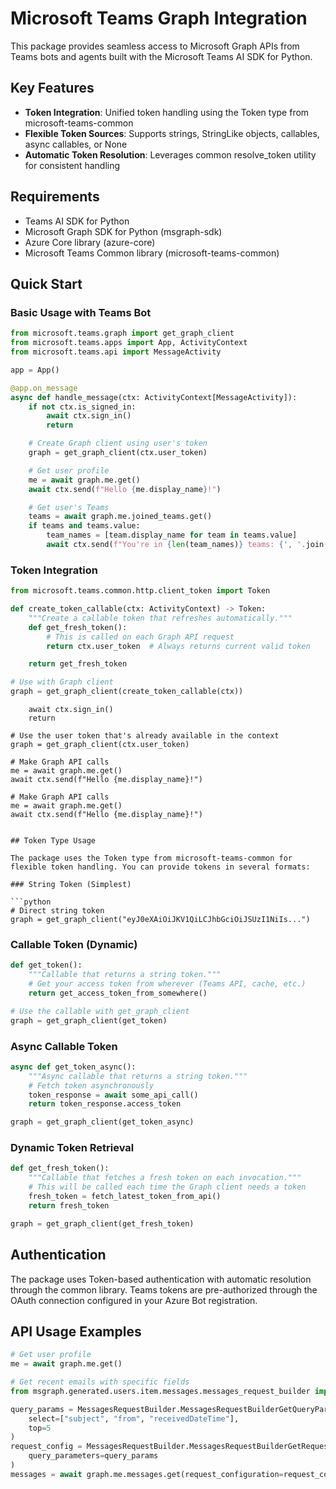 # Microsoft Teams Graph Integration

This package provides seamless access to Microsoft Graph APIs from Teams bots and agents built with the Microsoft Teams AI SDK for Python.

## Key Features

- **Token Integration**: Unified token handling using the Token type from microsoft-teams-common
- **Flexible Token Sources**: Supports strings, StringLike objects, callables, async callables, or None
- **Automatic Token Resolution**: Leverages common resolve_token utility for consistent handling

## Requirements

- Teams AI SDK for Python
- Microsoft Graph SDK for Python (msgraph-sdk)
- Azure Core library (azure-core)
- Microsoft Teams Common library (microsoft-teams-common)

## Quick Start

### Basic Usage with Teams Bot

```python
from microsoft.teams.graph import get_graph_client
from microsoft.teams.apps import App, ActivityContext
from microsoft.teams.api import MessageActivity

app = App()

@app.on_message
async def handle_message(ctx: ActivityContext[MessageActivity]):
    if not ctx.is_signed_in:
        await ctx.sign_in()
        return

    # Create Graph client using user's token
    graph = get_graph_client(ctx.user_token)

    # Get user profile
    me = await graph.me.get()
    await ctx.send(f"Hello {me.display_name}!")

    # Get user's Teams
    teams = await graph.me.joined_teams.get()
    if teams and teams.value:
        team_names = [team.display_name for team in teams.value]
        await ctx.send(f"You're in {len(team_names)} teams: {', '.join(team_names)}")
```

### Token Integration

```python
from microsoft.teams.common.http.client_token import Token

def create_token_callable(ctx: ActivityContext) -> Token:
    """Create a callable token that refreshes automatically."""
    def get_fresh_token():
        # This is called on each Graph API request
        return ctx.user_token  # Always returns current valid token

    return get_fresh_token

# Use with Graph client
graph = get_graph_client(create_token_callable(ctx))
```

        await ctx.sign_in()
        return

    # Use the user token that's already available in the context
    graph = get_graph_client(ctx.user_token)

    # Make Graph API calls
    me = await graph.me.get()
    await ctx.send(f"Hello {me.display_name}!")

    # Make Graph API calls
    me = await graph.me.get()
    await ctx.send(f"Hello {me.display_name}!")

````

## Token Type Usage

The package uses the Token type from microsoft-teams-common for flexible token handling. You can provide tokens in several formats:

### String Token (Simplest)

```python
# Direct string token
graph = get_graph_client("eyJ0eXAiOiJKV1QiLCJhbGciOiJSUzI1NiIs...")
````

### Callable Token (Dynamic)

```python
def get_token():
    """Callable that returns a string token."""
    # Get your access token from wherever (Teams API, cache, etc.)
    return get_access_token_from_somewhere()

# Use the callable with get_graph_client
graph = get_graph_client(get_token)
```

### Async Callable Token

```python
async def get_token_async():
    """Async callable that returns a string token."""
    # Fetch token asynchronously
    token_response = await some_api_call()
    return token_response.access_token

graph = get_graph_client(get_token_async)
```

### Dynamic Token Retrieval

```python
def get_fresh_token():
    """Callable that fetches a fresh token on each invocation."""
    # This will be called each time the Graph client needs a token
    fresh_token = fetch_latest_token_from_api()
    return fresh_token

graph = get_graph_client(get_fresh_token)
```

## Authentication

The package uses Token-based authentication with automatic resolution through the common library. Teams tokens are pre-authorized through the OAuth connection configured in your Azure Bot registration.

## API Usage Examples

```python
# Get user profile
me = await graph.me.get()

# Get recent emails with specific fields
from msgraph.generated.users.item.messages.messages_request_builder import MessagesRequestBuilder

query_params = MessagesRequestBuilder.MessagesRequestBuilderGetQueryParameters(
    select=["subject", "from", "receivedDateTime"],
    top=5
)
request_config = MessagesRequestBuilder.MessagesRequestBuilderGetRequestConfiguration(
    query_parameters=query_params
)
messages = await graph.me.messages.get(request_configuration=request_config)
```
